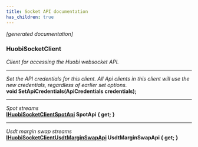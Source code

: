 ```yaml
---
title: Socket API documentation
has_children: true
---
```

*[generated documentation]*  
### HuobiSocketClient  
*Client for accessing the Huobi websocket API.*
  
***
*Set the API credentials for this client. All Api clients in this client will use the new credentials, regardless of earlier set options.*  
**void SetApiCredentials(ApiCredentials credentials);**  
***
*Spot streams*  
**[IHuobiSocketClientSpotApi](SpotApi/IHuobiSocketClientSpotApi.html) SpotApi { get; }**  
***
*Usdt margin swap streams*  
**[IHuobiSocketClientUsdtMarginSwapApi](UsdtMarginSwapApi/IHuobiSocketClientUsdtMarginSwapApi.html) UsdtMarginSwapApi { get; }**  
